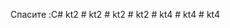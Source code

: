 Спасите :C#   k t 2  
 #   k t 2  
 #   k t 2  
 #   k t 2  
 #   k t 4  
 #   k t 4  
 #   k t 4  
 